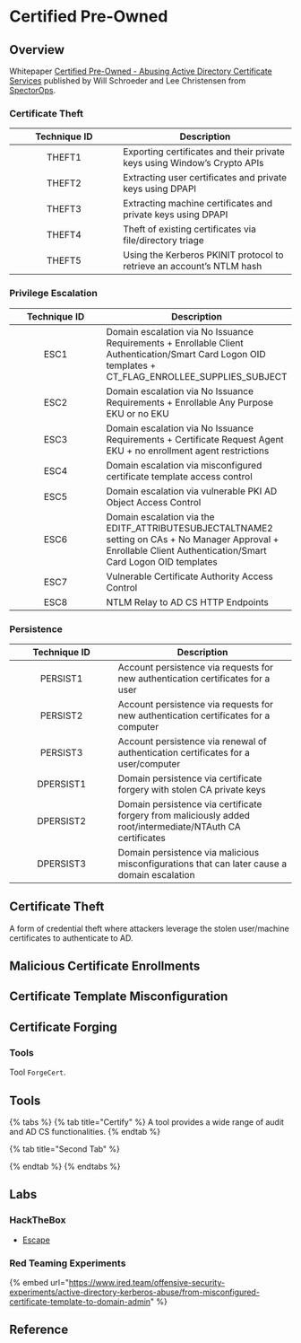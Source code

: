 # Certified Pre-Owned

## Overview

Whitepaper [Certified Pre-Owned - Abusing Active Directory Certificate Services](https://specterops.io/wp-content/uploads/sites/3/2022/06/Certified\_Pre-Owned.pdf) published by Will Schroeder and Lee Christensen from [SpectorOps](https://specterops.io/).

### Certificate Theft

<table><thead><tr><th width="179" align="center">Technique ID</th><th>Description</th></tr></thead><tbody><tr><td align="center">THEFT1</td><td>Exporting certificates and their private keys using Window’s Crypto APIs</td></tr><tr><td align="center">THEFT2</td><td>Extracting user certificates and private keys using DPAPI</td></tr><tr><td align="center">THEFT3</td><td>Extracting machine certificates and private keys using DPAPI</td></tr><tr><td align="center">THEFT4</td><td>Theft of existing certificates via file/directory triage</td></tr><tr><td align="center">THEFT5</td><td>Using the Kerberos PKINIT protocol to retrieve an account’s NTLM hash</td></tr></tbody></table>

### Privilege Escalation

<table><thead><tr><th width="175" align="center">Technique ID</th><th>Description</th></tr></thead><tbody><tr><td align="center">ESC1</td><td>Domain escalation via No Issuance Requirements + Enrollable Client Authentication/Smart Card Logon OID templates + CT_FLAG_ENROLLEE_SUPPLIES_SUBJECT</td></tr><tr><td align="center">ESC2</td><td>Domain escalation via No Issuance Requirements + Enrollable Any Purpose EKU or no EKU</td></tr><tr><td align="center">ESC3</td><td>Domain escalation via No Issuance Requirements + Certificate Request Agent EKU + no enrollment agent restrictions</td></tr><tr><td align="center">ESC4</td><td>Domain escalation via misconfigured certificate template access control</td></tr><tr><td align="center">ESC5</td><td>Domain escalation via vulnerable PKI AD Object Access Control</td></tr><tr><td align="center">ESC6</td><td>Domain escalation via the EDITF_ATTRIBUTESUBJECTALTNAME2 setting on CAs + No Manager Approval + Enrollable Client Authentication/Smart Card Logon OID templates</td></tr><tr><td align="center">ESC7</td><td>Vulnerable Certificate Authority Access Control</td></tr><tr><td align="center">ESC8</td><td>NTLM Relay to AD CS HTTP Endpoints</td></tr></tbody></table>

### Persistence

<table><thead><tr><th width="170" align="center">Technique ID</th><th>Description</th></tr></thead><tbody><tr><td align="center">PERSIST1</td><td>Account persistence via requests for new authentication certificates for a user</td></tr><tr><td align="center">PERSIST2</td><td>Account persistence via requests for new authentication certificates for a computer</td></tr><tr><td align="center">PERSIST3</td><td>Account persistence via renewal of authentication certificates for a user/computer</td></tr><tr><td align="center">DPERSIST1</td><td>Domain persistence via certificate forgery with stolen CA private keys</td></tr><tr><td align="center">DPERSIST2</td><td>Domain persistence via certificate forgery from maliciously added root/intermediate/NTAuth CA certificates</td></tr><tr><td align="center">DPERSIST3</td><td>Domain persistence via malicious misconfigurations that can later cause a domain escalation</td></tr></tbody></table>

## Certificate Theft

A form of credential theft where attackers leverage the stolen user/machine certificates to authenticate to AD.

## Malicious Certificate Enrollments

## Certificate Template Misconfiguration

## Certificate Forging

### Tools

Tool `ForgeCert`.

## Tools

{% tabs %}
{% tab title="Certify" %}
A tool provides a wide range of audit and AD CS functionalities.
{% endtab %}

{% tab title="Second Tab" %}

{% endtab %}
{% endtabs %}

## Labs

### HackTheBox

* [Escape](../../hackthebox/windows/escape.md)

### Red Teaming Experiments

{% embed url="https://www.ired.team/offensive-security-experiments/active-directory-kerberos-abuse/from-misconfigured-certificate-template-to-domain-admin" %}

## Reference
